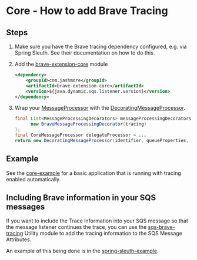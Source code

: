 # Core - How to add Brave Tracing

## Steps

1. Make sure you have the Brave tracing dependency configured, e.g. via Spring Sleuth. See their documentation on how to do this.
1. Add the [brave-extension-core](../../../extensions/brave-extension/core) module

    ```xml
    <dependency>
        <groupId>com.jashmore</groupId>
        <artifactId>brave-extension-core</artifactId>
        <version>${java.dynamic.sqs.listener.version}</version>
    </dependency>
    ```

1. Wrap your [MessageProcessor](../../../api/src/main/java/com/jashmore/sqs/processor/MessageProcessor.java) with
the [DecoratingMessageProcessor](../../../core/src/main/java/com/jashmore/sqs/processor/DecoratingMessageProcessor.java).

    ```java
    final List<MessageProcessingDecorators> messageProcessingDecorators = ImmutableList.of(
          new BraveMessageProcessingDecorator(tracing)
    );
    final CoreMessageProcessor delegateProcessor = ...
    return new DecoratingMessageProcessor(identifier, queueProperties, messageProcessingDecorators, delegateProcessor);
    ```

## Example

See the [core-example](../../../examples/core-example) for a basic application that is running with tracing enabled automatically.

## Including Brave information in your SQS messages

If you want to include the Trace information into your SQS message so that the message listener continues the trace,
you can use the [sqs-brave-tracing](../../../util/sqs-brave-tracing) Utility module to  add the tracing information to the
SQS Message Attributes.

An example of this being done is in the
[spring-sleuth-example](../../../examples/spring-sleuth-example/src/main/java/com/jashmore/sqs/examples/sleuth/Application.java).
